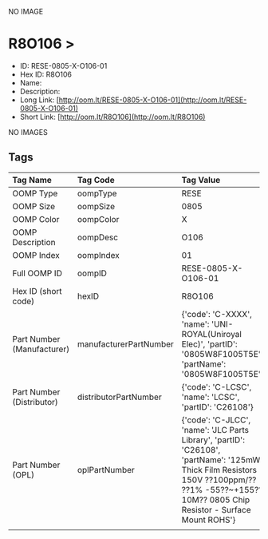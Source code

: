 


  
NO IMAGE  
# R8O106 > 

- ID: RESE-0805-X-O106-01
- Hex ID: R8O106
- Name: 
- Description: 
- Long Link: [http://oom.lt/RESE-0805-X-O106-01](http://oom.lt/RESE-0805-X-O106-01)
- Short Link: [http://oom.lt/R8O106](http://oom.lt/R8O106)
  
NO IMAGES  
## Tags
  

|Tag Name|Tag Code|Tag Value|
| :--- | :--- | :--- |
|OOMP Type|oompType|RESE|
|OOMP Size|oompSize|0805|
|OOMP Color|oompColor|X|
|OOMP Description|oompDesc|O106|
|OOMP Index|oompIndex|01|
|Full OOMP ID|oompID|RESE-0805-X-O106-01|
|Hex ID (short code)|hexID|R8O106|
|Part Number (Manufacturer)|manufacturerPartNumber|{'code': 'C-XXXX', 'name': 'UNI-ROYAL(Uniroyal Elec)', 'partID': '0805W8F1005T5E', 'partName': '0805W8F1005T5E'}|
|Part Number (Distributor)|distributorPartNumber|{'code': 'C-LCSC', 'name': 'LCSC', 'partID': 'C26108'}|
|Part Number (OPL)|oplPartNumber|{'code': 'C-JLCC', 'name': 'JLC Parts Library', 'partID': 'C26108', 'partName': '125mW Thick Film Resistors 150V ??100ppm/?? ??1% -55??~+155?? 10M?? 0805  Chip Resistor - Surface Mount ROHS'}|
||||
